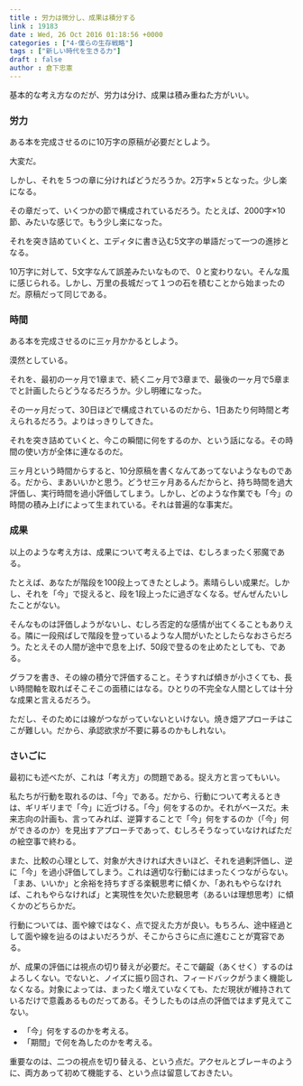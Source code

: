 ```yaml
---
title : 労力は微分し、成果は積分する
link : 19183
date : Wed, 26 Oct 2016 01:18:56 +0000
categories : ["4-僕らの生存戦略"]
tags : ["新しい時代を生きる力"]
draft : false
author : 倉下忠憲
---
```


基本的な考え方なのだが、労力は分け、成果は積み重ねた方がいい。

<h3>労力</h3>

ある本を完成させるのに10万字の原稿が必要だとしよう。

大変だ。

しかし、それを５つの章に分ければどうだろうか。2万字×５となった。少し楽になる。

その章だって、いくつかの節で構成されているだろう。たとえば、2000字×10節、みたいな感じで。もう少し楽になった。

それを突き詰めていくと、エディタに書き込む5文字の単語だって一つの進捗となる。

10万字に対して、5文字なんて誤差みたいなもので、０と変わりない。そんな風に感じられる。しかし、万里の長城だって１つの石を積むことから始まったのだ。原稿だって同じである。

<h3>時間</h3>

ある本を完成させるのに三ヶ月かかるとしよう。

漠然としている。

それを、最初の一ヶ月で1章まで、続く二ヶ月で3章まで、最後の一ヶ月で5章までと計画したらどうなるだろうか。少し明確になった。

その一ヶ月だって、30日ほどで構成されているのだから、1日あたり何時間と考えられるだろう。よりはっきりしてきた。

それを突き詰めていくと、今この瞬間に何をするのか、という話になる。その時間の使い方が全体に連なるのだ。

三ヶ月という時間からすると、10分原稿を書くなんてあってないようなものである。だから、まあいいかと思う。どうせ三ヶ月あるんだからと、持ち時間を過大評価し、実行時間を過小評価してしまう。しかし、どのような作業でも「今」の時間の積み上げによって生まれている。それは普遍的な事実だ。

<h3>成果</h3>

以上のような考え方は、成果について考える上では、むしろまったく邪魔である。

たとえば、あなたが階段を100段上ってきたとしよう。素晴らしい成果だ。しかし、それを「今」で捉えると、段を1段上ったに過ぎなくなる。ぜんぜんたいしたことがない。

そんなものは評価しようがないし、むしろ否定的な感情が出てくることもありえる。隣に一段飛ばしで階段を登っているような人間がいたとしたらなおさらだろう。たとえその人間が途中で息を上げ、50段で登るのを止めたとしても、である。

グラフを書き、その線の積分で評価すること。そうすれば傾きが小さくても、長い時間軸を取ればそこそこの面積にはなる。ひとりの不完全な人間としては十分な成果と言えるだろう。

ただし、そのためには線がつながっていないといけない。焼き畑アプローチはここが難しい。だから、承認欲求が不要に募るのかもしれない。

<h3>さいごに</h3>

最初にも述べたが、これは「考え方」の問題である。捉え方と言ってもいい。

私たちが行動を取れるのは、「今」である。だから、行動について考えるときは、ギリギリまで「今」に近づける。「今」何をするのか。それがベースだ。未来志向の計画も、言ってみれば、逆算することで「今」何をするのか（「今」何ができるのか）を見出すアプローチであって、むしろそうなっていなければただの絵空事で終わる。

また、比較の心理として、対象が大きければ大きいほど、それを過剰評価し、逆に「今」を過小評価してしまう。これは適切な行動にはまったくつながらない。「まあ、いいか」と余裕を持ちすぎる楽観思考に傾くか、「あれもやらなければ、これもやらなければ」と実現性を欠いた悲観思考（あるいは理想思考）に傾くかのどちらかだ。

行動については、面や線ではなく、点で捉えた方が良い。もちろん、途中経過として面や線を辿るのはよいだろうが、そこからさらに点に進むことが寛容である。

が、成果の評価には視点の切り替えが必要だ。そこで齷齪（あくせく）するのはよろしくない。でないと、ノイズに振り回され、フィードバックがうまく機能しなくなる。対象によっては、まったく増えていなくても、ただ現状が維持されているだけで意義あるものだってある。そうしたものは点の評価ではまず見えてこない。

<ul>
<li>「今」何をするのかを考える。</li>
<li>「期間」で何を為したのかを考える。</li>
</ul>

重要なのは、二つの視点を切り替える、という点だ。アクセルとブレーキのように、両方あって初めて機能する、という点は留意しておきたい。

